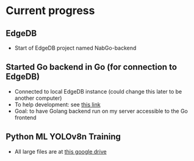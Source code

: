 # Current progress

## EdgeDB

- Start of EdgeDB project named NabGo-backend

## Started Go backend in Go (for connection to EdgeDB)

- Connected to local EdgeDB instance (could change this later to be another computer)
- To help development: see [this link](https://docs.edgedb.com/libraries/go)
- Goal: to have Golang backend run on my server accessible to the Go frontend

## Python ML YOLOv8n Training

- All large files are at [this google drive](https://drive.google.com/drive/u/1/folders/1jGlWGakO6-ZbGUjut9h2-apmVVlwF9NQ)
